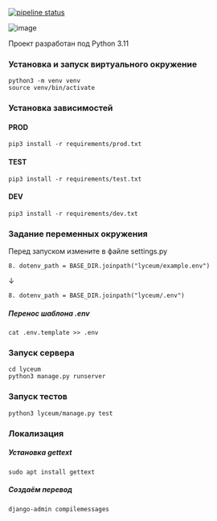 [![pipeline status](https://gitlab.crja72.ru/django/2024/autumn/course/students/196470-maxpawgdbs-course-1187/badges/main/pipeline.svg)](https://gitlab.crja72.ru/django/2024/autumn/course/students/196470-maxpawgdbs-course-1187/-/pipelines)

![image](https://gitlab.crja72.ru/django/2024/autumn/course/students/196470-maxpawgdbs-course-1187/-/raw/main/Main_ER.jpg)

Проект разработан под Python 3.11
### Установка и запуск виртуального окружение
```
python3 -m venv venv
source venv/bin/activate
```

### Установка зависимостей

#### PROD
```
pip3 install -r requirements/prod.txt
```
#### TEST
```
pip3 install -r requirements/test.txt
```
#### DEV
```
pip3 install -r requirements/dev.txt
```

### Задание переменных окружения
Перед запуском измените в файле settings.py
```
8. dotenv_path = BASE_DIR.joinpath("lyceum/example.env")
```
↓
```
8. dotenv_path = BASE_DIR.joinpath("lyceum/.env")
```
##### Перенос шаблона .env
```
cat .env.template >> .env
```

### Запуск сервера
```
cd lyceum
python3 manage.py runserver
```

### Запуск тестов
```
python3 lyceum/manage.py test
```

### Локализация
##### Установка gettext
```
sudo apt install gettext
```
##### Создаём перевод
```
django-admin compilemessages
```
